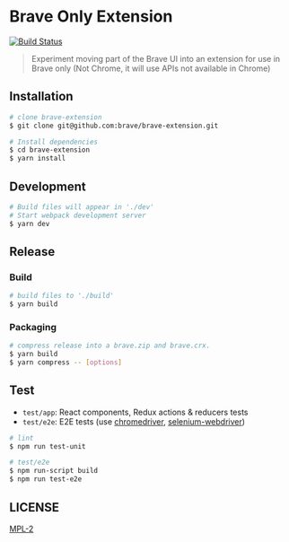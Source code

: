# Brave Only Extension

[![Build Status](https://travis-ci.org/brave/brave-extension.svg?branch=master)](https://travis-ci.org/brave/brave-extension)

> Experiment moving part of the Brave UI into an extension for use in Brave only (Not Chrome, it will use APIs not available in Chrome)

## Installation

```bash
# clone brave-extension
$ git clone git@github.com:brave/brave-extension.git

# Install dependencies
$ cd brave-extension
$ yarn install
```

## Development

```bash
# Build files will appear in './dev'
# Start webpack development server
$ yarn dev
```

## Release

### Build

```bash
# build files to './build'
$ yarn build
```

### Packaging


```bash
# compress release into a brave.zip and brave.crx.
$ yarn build
$ yarn compress -- [options]
```

## Test

* `test/app`: React components, Redux actions & reducers tests
* `test/e2e`: E2E tests (use [chromedriver](https://www.npmjs.com/package/chromedriver), [selenium-webdriver](https://www.npmjs.com/package/selenium-webdriver))

```bash
# lint
$ npm run test-unit

# test/e2e
$ npm run-script build
$ npm run test-e2e
```

## LICENSE

[MPL-2](LICENSE)
